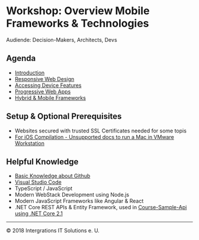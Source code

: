 # Workshop: Overview Mobile Frameworks & Technologies

Audiende: Decision-Makers, Architects, Devs

## Agenda

- [Introduction](01%20Introduction)
- [Responsive Web Design](02%20Responsive%20Design)
- [Accessing Device Features](03%20Device%20Access)
- [Progressive Web Apps](04%20PWA)
- [Hybrid & Mobile Frameworks](05%20Hybrid)

## Setup & Optional Prerequisites

- Websites secured with trusted SSL Certificates needed for some topis
- [For iOS Compilation - Unsupported docs to run a Mac in VMware Workstation](https://github.com/ARambazamba/macOSSetup)

## Helpful Knowledge

- [Basic Knowledge about Github](01%20Introduction)
- [Visual Studio Code](01%20Introduction)
- TypeScript / JavaScript
- Modern WebStack Development using Node.js
- Modern JavaScript Frameworks like Angular & React
- .NET Core REST APIs & Entity Framework, used in [Course-Sample-Api using .NET Core 2.1](00%20Course-API)

---

&copy; 2018 Intergrations IT Solutions e. U.
